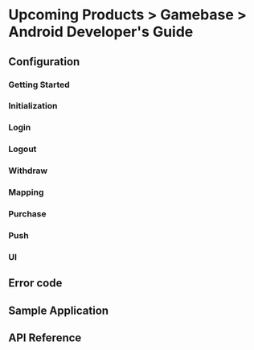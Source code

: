 # Upcoming Products > Gamebase > Android Developer's Guide

## Configuration

### Getting Started
### Initialization
### Login
### Logout
### Withdraw
### Mapping
### Purchase
### Push
### UI

## Error code
## Sample Application
## API Reference
